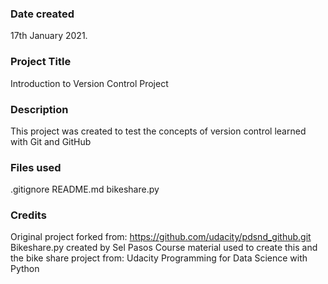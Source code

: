 ### Date created
17th January 2021.

### Project Title
Introduction to Version Control Project

### Description
This project was created to test the concepts of version control learned with Git and GitHub

### Files used
.gitignore
README.md
bikeshare.py

### Credits
Original project forked from:
https://github.com/udacity/pdsnd_github.git
Bikeshare.py created by Sel Pasos
Course material used to create this and the bike share project from:
Udacity Programming for Data Science with Python
